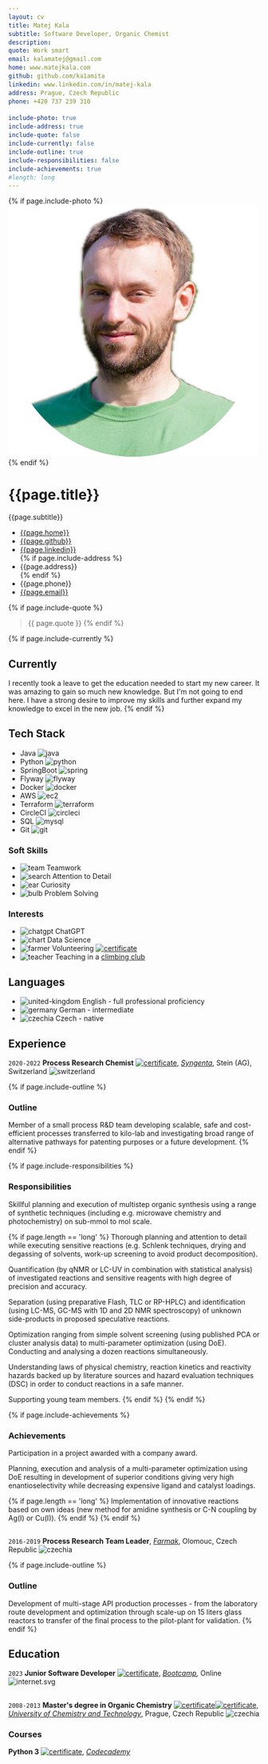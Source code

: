 ```yaml
---
layout: cv
title: Matej Kala
subtitle: Software Developer, Organic Chemist
description: 
quote: Work smart
email: kalamatej@gmail.com
home: www.matejkala.com
github: github.com/ka1amita
linkedin: www.linkedin.com/in/matej-kala
address: Prague, Czech Republic
phone: +420 737 239 310

include-photo: true
include-address: true
include-quote: false
include-currently: false
include-outline: true
include-responsibilities: false
include-achievements: true
#length: long
---
```


{% if page.include-photo %}
<img id="photo" src="assets/photo/matejkala.png" alt="Matej Kala">
{% endif %}

# {{page.title}}

{{page.subtitle}}

<ul id="web-address">
<li><i class="fa-solid fa-house-laptop"></i><a href="https://{{page.home}}">{{page.home}}</a></li>
<li><i class="fa-brands fa-github"></i><a href="https://{{page.github}}">{{page.github}}</a></li>
<li><i class="fa-brands fa-linkedin"></i><a href="https://{{page.linkedin}}">{{page.linkedin}}</a></li>
{% if page.include-address %}
<li><i class="fa-solid fa-home"></i>{{page.address}}</li>
{% endif %}
<li><i class="fa-solid fa-phone"></i>{{page.phone}}</li>
<li><i class="fa-solid fa-at"></i><a href="mailto:{{page.email}}">{{page.email}}</a></li>
</ul>

{% if page.include-quote %}
> {{ page.quote }}
{% endif %}

{% if page.include-currently %}
## Currently

I recently took a leave to get the education needed to start my new career.
It was amazing to gain so much new knowledge. But I'm not going to end here.
I have a strong desire to improve my skills and further expand my knowledge to excel in the new job.
{% endif %}

## Tech Stack

+ <i class="fa-solid fa-star"></i>Java
  ![java](assets/icons/java.svg)
+ <i class="fa-solid fa-star-half-stroke"></i>Python
  ![python](assets/icons/python.svg)
+ <i class="fa-solid fa-star"></i>SpringBoot
  ![spring](assets/icons/spring.svg)
+ <i class="fa-solid fa-star-half-stroke"></i>Flyway
  ![flyway](assets/icons/flyway.svg)
+ <i class="fa-solid fa-star-half-stroke"></i>Docker
  ![docker](assets/icons/docker.svg)
+ <i class="fa-solid fa-star-half-stroke"></i>AWS
  ![ec2](assets/icons/ec2.svg)
+ <i class="fa-regular fa-star"></i>Terraform
  ![terraform](assets/icons/terraform.svg)
+ <i class="fa-solid fa-star"></i>CircleCI
  ![circleci](assets/icons/circleci.svg)
+ <i class="fa-solid fa-star-half-stroke"></i>SQL
  ![mysql](assets/icons/mysql.svg)
+ <i class="fa-solid fa-star"></i>Git
  ![git](assets/icons/git.svg)

[//]: # (<i class="fa-solid fa-star"></i>)
[//]: # (<i class="fa-solid fa-star-half-stroke"></i>)
[//]: # (<i class="fa-regular fa-star"></i>)

### Soft Skills

+ ![team](assets/icons/team.svg)
  Teamwork
+ ![search](assets/icons/search.svg)
  Attention to Detail
+ ![ear](assets/icons/ear.svg)
  Curiosity
+ ![bulb](assets/icons/bulb.svg)
  Problem Solving

### Interests

+ ![chatgpt](assets/icons/chatgpt.svg)
  ChatGPT
+ ![chart](assets/icons/chart.svg)
  Data Science
+ ![farmer](assets/icons/farmer.svg)
  Volunteering
  [![certificate](assets/icons/certificate.svg)](assets/certs/230904-caritas-bergeinsatz-nachweis.pdf)
+ ![teacher](assets/icons/teacher.svg)
  Teaching in a [climbing club](https://www.vsak.net/)

## Languages

+ ![united-kingdom](assets/icons/united-kingdom.svg) English - full professional proficiency
+ ![germany](assets/icons/germany.svg) German - intermediate
+ ![czechia](assets/icons/czechia.svg) Czech - native

## Experience

`2020-2022`
**Process Research Chemist**
[![certificate](assets/icons/certificate.svg)](assets/certs/syngenta-certificate.pdf),
_[Syngenta](https://www.syngenta.com/)_,
Stein (AG), Switzerland
![switzerland](assets/icons/switzerland.svg)

{% if page.include-outline %}
### Outline

Member of a small process R&D team developing scalable, safe and cost-efficient processes 
transferred to kilo-lab 
and investigating broad range of alternative pathways for patenting purposes 
or a future development.
{% endif %}

{% if page.include-responsibilities %}
### Responsibilities

Skillful planning and execution of multistep organic synthesis using a range of synthetic techniques 
(including e.g. microwave chemistry and photochemistry) on sub-mmol to mol scale.

  {% if page.length == 'long' %}
Thorough planning and attention to detail while executing sensitive reactions 
(e.g. Schlenk techniques, drying and degassing of solvents,
work-up screening to avoid product decomposition).

Quantification (by qNMR or LC-UV in combination with statistical analysis) of investigated
reactions
and sensitive reagents with high degree of precision and accuracy.

Separation (using preparative Flash, TLC or RP-HPLC) and identification 
(using LC-MS, GC-MS with 1D and 2D NMR spectroscopy) 
of unknown side-products in proposed speculative reactions.

Optimization ranging from simple solvent screening (using published PCA or cluster analysis data)
to multi-parameter optimization (using DoE).
Conducting and analysing a dozen reactions simultaneously.

Understanding laws of physical chemistry, 
reaction kinetics and reactivity hazards backed up by literature sources 
and hazard evaluation techniques (DSC) in order to conduct reactions in a safe manner.

Supporting young team members.
  {% endif %}
{% endif %}

{% if page.include-achievements %}
### Achievements

Participation in a project awarded with a company award.

Planning, execution and analysis of a multi-parameter optimization using DoE
resulting in development of superior conditions giving very high enantioselectivity
while decreasing expensive ligand and catalyst loadings.

  {% if page.length == 'long' %}
Implementation of innovative reactions based on own ideas 
(new method for amidine synthesis or C-N coupling by Ag(I) or Cu(I)).
  {% endif %}
{% endif %}

<h2> </h2>

`2016-2019`
**Process Research Team Leader**,
_[Farmak](https://www.farmak.cz/)_,
Olomouc, Czech Republic
![czechia](assets/icons/czechia.svg)

{% if page.include-outline %}
### Outline

Development of multi-stage API production processes - from the laboratory route development and
optimization through scale-up on 15 liters glass reactors to transfer of the final process to the
pilot-plant for validation.
{% endif %}

## Education

`2023`
**Junior Software Developer**
[![certificate](assets/icons/certificate.svg)](assets/certs/green-fox-academy-certificate.pdf),
_[Bootcamp](https://www.greenfoxacademy.com/en/home),_ 
Online
![internet.svg](assets/icons/internet.svg)

<h2> </h2>

`2008-2013`
**Master's degree in Organic Chemistry**
[![certificate](assets/icons/certificate.svg)](assets/certs/msc-diploma.pdf)[![certificate](assets/icons/certificate.svg)](assets/certs/bc-diploma.pdf),
_[University of Chemistry and Technology](https://www.vscht.cz/?jazyk=en)_, 
Prague, Czech Republic
![czechia](assets/icons/czechia.svg)

### Courses

**Python 3**
[![certificate](assets/icons/certificate.svg)](assets/certs/codecademy-certificate.pdf),
_[Codecademy](https://www.codecademy.com)_

<!-- ### Footer

Last updated: December 2023 -->
